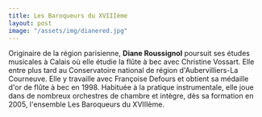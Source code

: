```yaml
---
title: Les Baroqueurs du XVIIIème
layout: post
image: "/assets/img/dianered.jpg"
---
```


Originaire de la région parisienne, __Diane Roussignol__ poursuit ses études musicales à Calais où elle étudie la flûte à bec avec Christine Vossart. Elle entre plus tard au Conservatoire national de région d'Aubervilliers-La Courneuve. Elle y travaille avec Françoise Defours et obtient sa médaille d'or de flûte à bec en 1998. Habituée à la pratique instrumentale, elle joue dans de nombreux orchestres de chambre et intègre, dès sa formation en 2005, l'ensemble Les Baroqueurs du XVIIIème.